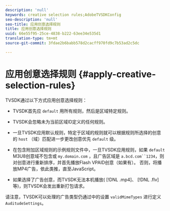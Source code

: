 ```yaml
---
description: 'null'
keywords: creative selection rules;AdobeTVSDKConfig
seo-description: 'null'
seo-title: 应用创意选择规则
title: 应用创意选择规则
uuid: 66e55f95-25ce-4838-b222-63ee34e535d1
translation-type: tm+mt
source-git-commit: 3fdae2b6babb578d2cacff970fd9c7b53ad2c5dc

---
```



# 应用创意选择规则 {#apply-creative-selection-rules}

TVSDK通过以下方式应用创意选择规则：

* TVSDK首先应 `default` 用所有规则，然后是区域特定规则。
* TVSDK会忽略未为当前区域ID定义的任何规则。
* 一旦TVSDK应用默认规则，特定于区域的规则就可以根据规则所选择的创意的 `host` （域）匹配进一步更改创意优先 `default` 级。

* 在包含附加区域规则的示例规则文件中，一旦TVSDK应用规则，如果 `default` M3U8创意域不包含或 `my.domain.com` ，且广告区域是 `a.bcd.com``1234`，则对创意进行重新排序，并首先播放Flash VPAID创意（如果有）。 否则，将播放MP4广告，依此类推，直至JavaScript。

* 如果选择了广告创意，而TVSDK无法本机播放( [!DNL .mp4]、 [!DNL .flv]等)，则TVSDK会发出重新打包请求。

请注意，TVSDK可以处理的广告类型仍通过中的设置 `validMimeTypes` 进行定义 `AuditudeSettings`。

<!-- 

In Android 2.5 API docs, I see a 
<span class="codeph"> setValidMimeTypes</span> but not a 
<span class="codeph"> getValidMimeTypes</span>.

 -->

